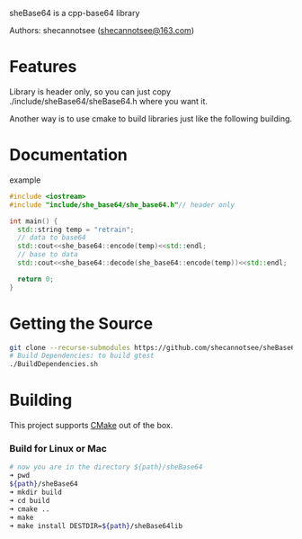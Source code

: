 sheBase64 is a cpp-base64 library

Authors: shecannotsee (shecannotsee@163.com)

# Features

Library is header only, so you can just copy ./include/sheBase64/sheBase64.h where you want it.

Another way is to use cmake to build libraries just like the following building.

# Documentation

example

```c++
#include <iostream>
#include "include/she_base64/she_base64.h"// header only

int main() {
  std::string temp = "retrain";
  // data to base64
  std::cout<<she_base64::encode(temp)<<std::endl;
  // base to data
  std::cout<<she_base64::decode(she_base64::encode(temp))<<std::endl;

  return 0;
}
```



# Getting the Source

```bash
git clone --recurse-submodules https://github.com/shecannotsee/sheBase64.git
# Build Dependencies: to build gtest
./BuildDependencies.sh
```

# Building

This project supports [CMake](https://cmake.org/) out of the box.

### Build for Linux or Mac

```bash
# now you are in the directory ${path}/sheBase64
➜ pwd
${path}/sheBase64
➜ mkdir build
➜ cd build
➜ cmake ..
➜ make
➜ make install DESTDIR=${path}/sheBase64lib
```

